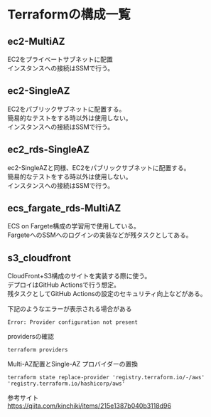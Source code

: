 # Terraformの構成一覧

## ec2-MultiAZ
EC2をプライベートサブネットに配置<br>
インスタンスへの接続はSSMで行う。<br>

## ec2-SingleAZ

EC2をパブリックサブネットに配置する。<br>
簡易的なテストをする時以外は使用しない。<br>
インスタンスへの接続はSSMで行う。

## ec2_rds-SingleAZ

ec2-SingleAZと同様、EC2をパブリックサブネットに配置する。<br>
簡易的なテストをする時以外は使用しない。<br>
インスタンスへの接続はSSMで行う。

## ecs_fargate_rds-MultiAZ

ECS on Fargete構成の学習用で使用している。<br>
FargeteへのSSMへのログインの実装などが残タスクとしてある。


## s3_cloudfront

CloudFront+S3構成のサイトを実装する際に使う。<br>
デプロイはGitHub Actionsで行う想定。<br>
残タスクとしてGitHub Actionsの設定のセキュリティ向上などがある。

下記のようなエラーが表示される場合がある
```
Error: Provider configuration not present
```
providersの確認
```
terraform providers
```
Multi-AZ配置とSingle-AZ
プロバイダーの置換

```
terraform state replace-provider 'registry.terraform.io/-/aws' 'registry.terraform.io/hashicorp/aws'
```

参考サイト<br>
https://qiita.com/kinchiki/items/215e1387b040b3118d96
